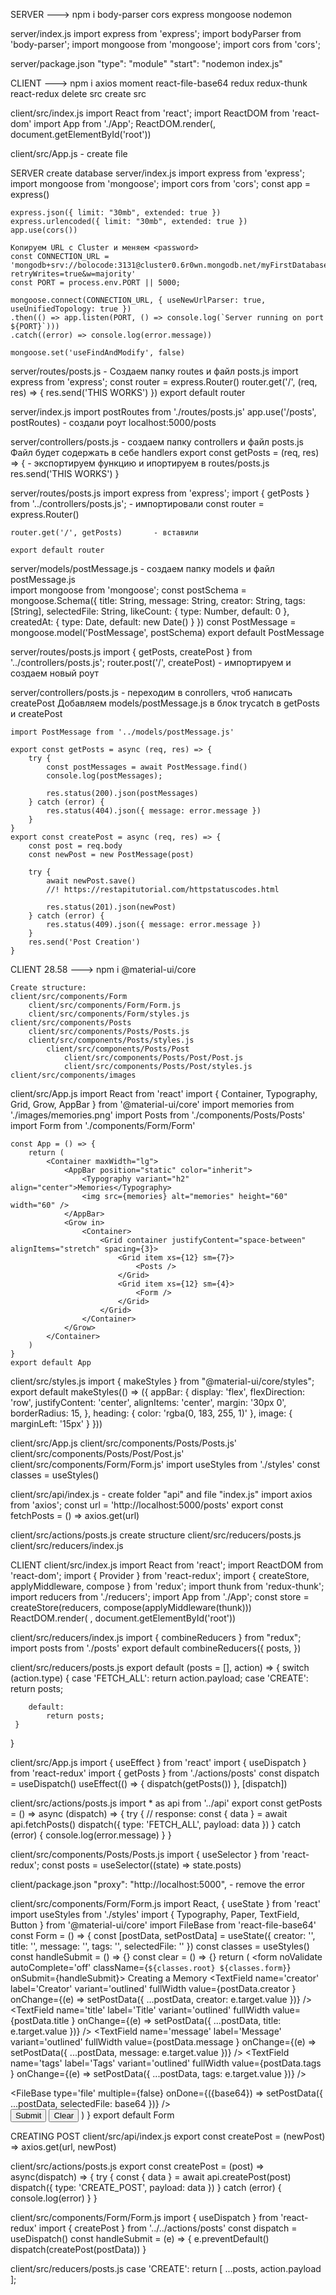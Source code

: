 
SERVER
 ---> npm i body-parser cors express mongoose nodemon

server/index.js
    import express from 'express';
    import bodyParser from 'body-parser';
    import mongoose from 'mongoose';
    import cors from 'cors';

server/package.json
    "type": "module"
    "start": "nodemon index.js"

CLIENT
 ---> npm i axios moment react-file-base64 redux redux-thunk react-redux
    delete src
    create src

client/src/index.js
    import React from 'react';
    import ReactDOM from 'react-dom'
    import App from './App';
    ReactDOM.render(<App />, document.getElementById('root'))

client/src/App.js       - create file


SERVER
create database
server/index.js
    import express from 'express';
    import mongoose from 'mongoose';
    import cors from 'cors';
    const app = express()

    express.json({ limit: "30mb", extended: true })
    express.urlencoded({ limit: "30mb", extended: true })
    app.use(cors())

    Копируем URL с Cluster и меняем <password>
    const CONNECTION_URL = 'mongodb+srv://bolocode:3131@cluster0.6r0wn.mongodb.net/myFirstDatabase?retryWrites=true&w=majority'
    const PORT = process.env.PORT || 5000;

    mongoose.connect(CONNECTION_URL, { useNewUrlParser: true, useUnifiedTopology: true })
    .then(() => app.listen(PORT, () => console.log(`Server running on port ${PORT}`)))
    .catch((error) => console.log(error.message))

    mongoose.set('useFindAndModify', false)

server/routes/posts.js      - Создаем папку routes и файл posts.js
    import express from 'express';
    const router = express.Router()
    router.get('/', (req, res) => {
        res.send('THIS WORKS')
    })
    export default router

server/index.js
    import postRoutes from './routes/posts.js'
    app.use('/posts', postRoutes)    - создали роут localhost:5000/posts

server/controllers/posts.js     - создаем папку controllers и файл posts.js 
                                Файл будет содержать в себе handlers
    export const getPosts = (req, res) => {         - экспортируем функцию и ипортируем в routes/posts.js
        res.send('THIS WORKS')
    }

server/routes/posts.js 
    import express from 'express';
    import { getPosts } from '../controllers/posts.js';    - импортировали
    const router = express.Router()

    router.get('/', getPosts)       - вставили

    export default router

server/models/postMessage.js        - создаем папку models и файл postMessage.js  
    import mongoose from 'mongoose';
    const postSchema = mongoose.Schema({
        title: String,
        message: String,
        creator: String,
        tags: [String],
        selectedFile: String,
        likeCount: {
            type: Number,
            default: 0
        },
        createdAt: {
            type: Date,
            default: new Date()
        }
    })
    const PostMessage = mongoose.model('PostMessage', postSchema)
    export default PostMessage

server/routes/posts.js
    import { getPosts, createPost } from '../controllers/posts.js';
    router.post('/', createPost)           - импортируем и создаем новый роут

server/controllers/posts.js         - переходим в conrollers, чтоб написать createPost
    Добавляем models/postMessage.js в блок trycatch в getPosts и createPost

    import PostMessage from '../models/postMessage.js'

    export const getPosts = async (req, res) => {
        try {
            const postMessages = await PostMessage.find()
            console.log(postMessages);

            res.status(200).json(postMessages)
        } catch (error) {
            res.status(404).json({ message: error.message })
        }
    }
    export const createPost = async (req, res) => {
        const post = req.body
        const newPost = new PostMessage(post)

        try {
            await newPost.save()
            //! https://restapitutorial.com/httpstatuscodes.html   

            res.status(201).json(newPost)
        } catch (error) {
            res.status(409).json({ message: error.message })
        }
        res.send('Post Creation')
    }

CLIENT      28.58
 ---> npm i @material-ui/core

    Create structure:
    client/src/components/Form
        client/src/components/Form/Form.js
        client/src/components/Form/styles.js
    client/src/components/Posts
        client/src/components/Posts/Posts.js
        client/src/components/Posts/styles.js
            client/src/components/Posts/Post
                client/src/components/Posts/Post/Post.js
                client/src/components/Posts/Post/styles.js
    client/src/components/images

client/src/App.js
    import React from 'react'
    import { Container, Typography, Grid, Grow, AppBar } from '@material-ui/core'
    import memories from './images/memories.png'
    import Posts from './components/Posts/Posts'
    import Form from './components/Form/Form'

    const App = () => {
        return (
            <Container maxWidth="lg">
                <AppBar position="static" color="inherit">
                    <Typography variant="h2" align="center">Memories</Typography>
                    <img src={memories} alt="memories" height="60" width="60" />
                </AppBar>
                <Grow in>
                    <Container>
                        <Grid container justifyContent="space-between" alignItems="stretch" spacing={3}>
                            <Grid item xs={12} sm={7}>
                                <Posts />
                            </Grid>
                            <Grid item xs={12} sm={4}>
                                <Form />
                            </Grid>
                        </Grid>
                    </Container>
                </Grow>
            </Container>
        )
    }
    export default App

client/src/styles.js
    import { makeStyles } from "@material-ui/core/styles";
    export default makeStyles(() => ({
        appBar: {
            display: 'flex',
            flexDirection: 'row',
            justifyContent: 'center',
            alignItems: 'center',
            margin: '30px 0',
            borderRadius: 15,
        },
        heading: {
            color: 'rgba(0, 183, 255, 1)'
        },
        image: {
            marginLeft: '15px'
        }
    }))

client/src/App.js
client/src/components/Posts/Posts.js'
client/src/components/Posts/Post/Post.js'
client/src/components/Form/Form.js'
    import useStyles from './styles'
    const classes = useStyles()

client/src/api/index.js     - create folder "api" and file "index.js"
    import axios from 'axios';
    const url = 'http://localhost:5000/posts'
    export const fetchPosts = () => axios.get(url)

client/src/actions/posts.js         create structure
client/src/reducers/posts.js
client/src/reducers/index.js

CLIENT
client/src/index.js
    import React from 'react';
    import ReactDOM from 'react-dom';
    import { Provider } from 'react-redux';
    import { createStore, applyMiddleware, compose } from 'redux';
    import  thunk from 'redux-thunk';
    import reducers from './reducers';
    import App from './App';
    const store = createStore(reducers, compose(applyMiddleware(thunk)))
    ReactDOM.render(
        <Provider store={store}>
            <App />
        </Provider>,
    document.getElementById('root'))

client/src/reducers/index.js
    import { combineReducers } from "redux";
    import posts from './posts'
    export default combineReducers({
        posts,
    })

client/src/reducers/posts.js
    export default (posts = [], action) => {
     switch (action.type) {
        case 'FETCH_ALL':
            return action.payload;
        case 'CREATE':
            return posts;
     
        default:
            return posts;
     }
} 

client/src/App.js
    import { useEffect } from 'react'
    import { useDispatch } from 'react-redux'
    import { getPosts } from './actions/posts'
    const dispatch = useDispatch()
    useEffect(() => {
        dispatch(getPosts())
    }, [dispatch])

client/src/actions/posts.js
    import * as api from '../api'
    export const getPosts = () => async (dispatch) => {
        try {
            // response:
            const { data } = await api.fetchPosts()
            dispatch({ type: 'FETCH_ALL', payload: data })
        } catch (error) {
            console.log(error.message)
        }
    }

client/src/components/Posts/Posts.js
    import { useSelector } from 'react-redux';
    const posts = useSelector((state) => state.posts) 

client/package.json
    "proxy": "http://localhost:5000",       - remove the error

client/src/components/Form/Form.js
    import React, { useState } from 'react'
    import useStyles from './styles'
    import { Typography, Paper, TextField, Button } from '@material-ui/core'
    import FileBase from 'react-file-base64'
    const Form = () => {
        const [postData, setPostData] = useState({
            creator: '',
            title: '',
            message: '',
            tags: '',
            selectedFile: '' 
        })
        const classes = useStyles()
        const handleSubmit = () => {}
        const clear = () => {}
        return (
            <Paper className={classes.paper}>
            <form noValidate autoComplete='off' className={`${classes.root} ${classes.form}`} onSubmit={handleSubmit}>
                <Typography variant='h6'>Creating a Memory </Typography>
                <TextField 
                    name='creator' 
                    label='Creator' 
                    variant='outlined' 
                    fullWidth 
                    value={postData.creator }
                    onChange={(e) => setPostData({ ...postData, creator: e.target.value })} 
                />  
                <TextField 
                    name='title' 
                    label='Title' 
                    variant='outlined' 
                    fullWidth 
                    value={postData.title }
                    onChange={(e) => setPostData({ ...postData, title: e.target.value })} 
                />
                <TextField 
                    name='message' 
                    label='Message' 
                    variant='outlined' 
                    fullWidth 
                    value={postData.message }
                    onChange={(e) => setPostData({ ...postData, message: e.target.value })} 
                /> 
                <TextField 
                    name='tags' 
                    label='Tags' 
                    variant='outlined' 
                    fullWidth 
                    value={postData.tags }
                    onChange={(e) => setPostData({ ...postData, tags: e.target.value })} 
                />  
                <div className={classes.fileInput}>
                    <FileBase type='file' multiple={false} onDone={({base64}) => setPostData({ ...postData, selectedFile: base64 })} />
                </div> 
                <Button className={classes.buttonSubmit} variant='contained' color='primary' size='large' type='submit' fullWidth>Submit</Button>
                <Button className={classes.buttonSubmit} variant='contained' color='secondary' size='small' onClick={clear} fullWidth>Clear</Button>
            </form>
            </Paper>
        )
    }
    export default Form

CREATING POST
client/src/api/index.js
    export const createPost = (newPost) => axios.get(url, newPost) 

client/src/actions/posts.js
    export const createPost = (post) => async(dispatch) => {
        try {
            const { data } = await api.createPost(post)
            dispatch({ type: 'CREATE_POST', payload: data })
        } catch (error) {
            console.log(error)
        }
    } 
    
client/src/components/Form/Form.js
    import { useDispatch } from 'react-redux'
    import { createPost } from '../../actions/posts'
    const dispatch = useDispatch()
    const handleSubmit = (e) => {
        e.preventDefault()
        dispatch(createPost(postData))
    }

client/src/reducers/posts.js
    case 'CREATE':
            return [ ...posts, action.payload ];






